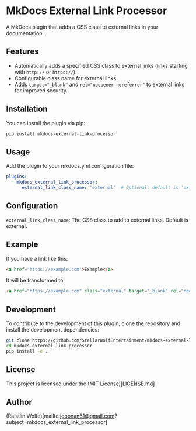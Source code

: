 # MkDocs External Link Processor

A MkDocs plugin that adds a CSS class to external links in your documentation.

## Features

- Automatically adds a specified CSS class to external links (links starting with `http://` or `https://`).
- Configurable class name for external links.
- Adds `target="_blank"` and `rel="noopener noreferrer"` to external links for improved security.

## Installation

You can install the plugin via pip:

```bash
pip install mkdocs-external-link-processor
```

## Usage

Add the plugin to your mkdocs.yml configuration file:

```yaml
plugins:
  - mkdocs_external_link_processor:
      external_link_class_name: 'external'  # Optional: default is 'external'
```

## Configuration

`external_link_class_name`: The CSS class to add to external links. Default is external.

## Example

If you have a link like this:

```html
<a href="https://example.com">Example</a>
```

It will be transformed to:

```html
<a href="https://example.com" class="external" target="_blank" rel="noopener noreferrer">Example</a>
```

## Development

To contribute to the development of this plugin, clone the repository and install the development dependencies:

```bash
git clone https://github.com/StellarWolfEntertainment/mkdocs-external-link-processor.git
cd mkdocs-external-link-processor
pip install -e .
```

## License

This project is licensed under the (MIT License)[LICENSE.md]

## Author

(Raistlin Wolfe)[mailto:jdoonan61@gmail.com?subject=mkdocs_external_link_processor]
